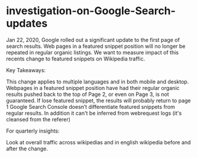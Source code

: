 # investigation-on-Google-Search-updates

Jan 22, 2020, Google rolled out a significant update to the first page of search results. Web pages in a featured snippet position will no longer be repeated in regular organic listings. We want to measure impact of this recents change to featured snippets on Wikipedia traffic.

Key Takeaways:

This change applies to multiple languages and in both mobile and desktop.
Webpages in a featured snippet position have had their regular organic results pushed back to the top of Page 2, or even on Page 3, is not guaranteed. If lose featured snippet, the results will probably return to page 1
Google Search Console doesn’t differentiate featured snippets from regular results. In addition it can't be inferred from webrequest logs (it's cleansed from the referer)


For quarterly insights:

Look at overall traffic across wikipedias and in english wikipedia before and after the change.
